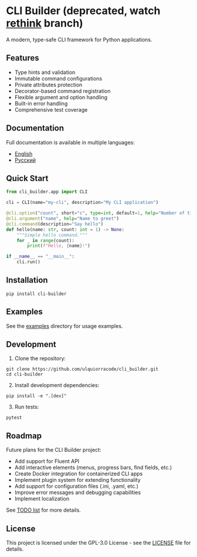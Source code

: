 # CLI Builder (deprecated, watch [rethink](https://github.com/ulquiorracode/cli_builder/main) branch)

A modern, type-safe CLI framework for Python applications.

## Features

* Type hints and validation
* Immutable command configurations
* Private attributes protection
* Decorator-based command registration
* Flexible argument and option handling
* Built-in error handling
* Comprehensive test coverage

## Documentation

Full documentation is available in multiple languages:

* [English](docs/en/readme.md)
* [Русский](docs/ru/readme.md)

## Quick Start

```python
from cli_builder.app import CLI

cli = CLI(name="my-cli", description="My CLI application")

@cli.option("count", short="c", type=int, default=1, help="Number of times to greet")
@cli.argument("name", help="Name to greet")
@cli.command(description="Say hello")
def hello(name: str, count: int = 1) -> None:
    """Simple hello command."""
    for _ in range(count):
        print(f"Hello, {name}!")

if __name__ == "__main__":
    cli.run()
```

## Installation

```
pip install cli-builder
```

## Examples

See the [examples](examples/) directory for usage examples.

## Development

1. Clone the repository:

```
git clone https://github.com/ulquiorracode/cli_builder.git
cd cli-builder
```

2. Install development dependencies:

```
pip install -e ".[dev]"
```

3. Run tests:

```
pytest
```

## Roadmap

Future plans for the CLI Builder project:

* Add support for Fluent API
* Add interactive elements (menus, progress bars, find fields, etc.)
* Create Docker integration for containerized CLI apps
* Implement plugin system for extending functionality
* Add support for configuration files (.ini, .yaml, etc.)
* Improve error messages and debugging capabilities
* Implement localization

See [TODO list](docs/en/todo.md) for more details.

## License

This project is licensed under the GPL-3.0 License - see the [LICENSE](LICENSE) file for details.
